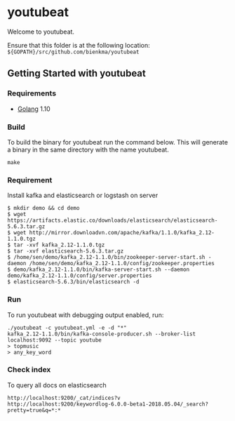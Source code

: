 # youtubeat

Welcome to youtubeat.

Ensure that this folder is at the following location:
`${GOPATH}/src/github.com/bienkma/youtubeat`

## Getting Started with youtubeat

### Requirements

* [Golang](https://golang.org/dl/) 1.10

### Build

To build the binary for youtubeat run the command below. This will generate a binary
in the same directory with the name youtubeat.

```
make
```

### Requirement 
Install kafka and elasticsearch or logstash on server
```
$ mkdir demo && cd demo
$ wget https://artifacts.elastic.co/downloads/elasticsearch/elasticsearch-5.6.3.tar.gz
$ wget http://mirror.downloadvn.com/apache/kafka/1.1.0/kafka_2.12-1.1.0.tgz
$ tar -xvf kafka_2.12-1.1.0.tgz
$ tar -xvf elasticsearch-5.6.3.tar.gz
$ /home/sen/demo/kafka_2.12-1.1.0/bin/zookeeper-server-start.sh -daemon /home/sen/demo/kafka_2.12-1.1.0/config/zookeeper.properties
$ demo/kafka_2.12-1.1.0/bin/kafka-server-start.sh --daemon demo/kafka_2.12-1.1.0/config/server.properties
$ elasticsearch-5.6.3/bin/elasticsearch -d
```

### Run

To run youtubeat with debugging output enabled, run:

```
./youtubeat -c youtubeat.yml -e -d "*"
kafka_2.12-1.1.0/bin/kafka-console-producer.sh --broker-list localhost:9092 --topic youtube
> topmusic
> any_key_word
```
### Check index
To query all docs on elasticsearch
```
http://localhost:9200/_cat/indices?v
http://localhost:9200/keywordlog-6.0.0-beta1-2018.05.04/_search?pretty=true&q=*:*
```


